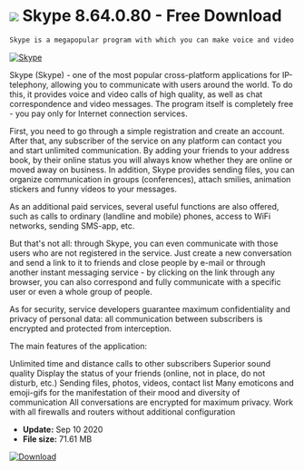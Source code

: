 # ![](https://cdn.softexe.net/static/icon/6/skype-6242.png) Skype 8.64.0.80  - Free Download

```sh
Skype is a megapopular program with which you can make voice and video calls to all corners of the globe absolutely free. Developers declare complete privacy of communication and personal data, which is achieved by encrypting traffic.
```
[![Skype](https://gallery.dpcdn.pl/imgc/Tools/218/g_-_420x350_1.5_-_xa43155c0-51e1-422c-a9e1-7556199b9113.png)](https://softexe.net/win/internet/voip/skype:fbdb.html)

Skype (Skype) - one of the most popular cross-platform applications for IP-telephony, allowing you to communicate with users around the world. To do this, it provides voice and video calls of high quality, as well as chat correspondence and video messages. The program itself is completely free - you pay only for Internet connection services.

First, you need to go through a simple registration and create an account. After that, any subscriber of the service on any platform can contact you and start unlimited communication. By adding your friends to your address book, by their online status you will always know whether they are online or moved away on business. In addition, Skype provides sending files, you can organize communication in groups (conferences), attach smilies, animation stickers and funny videos to your messages.

As an additional paid services, several useful functions are also offered, such as calls to ordinary (landline and mobile) phones, access to WiFi networks, sending SMS-app, etc.

But that's not all: through Skype, you can even communicate with those users who are not registered in the service. Just create a new conversation and send a link to it to friends and close people by e-mail or through another instant messaging service - by clicking on the link through any browser, you can also correspond and fully communicate with a specific user or even a whole group of people.

As for security, service developers guarantee maximum confidentiality and privacy of personal data: all communication between subscribers is encrypted and protected from interception.

The main features of the application:


Unlimited time and distance calls to other subscribers
Superior sound quality
Display the status of your friends (online, not in place, do not disturb, etc.)
Sending files, photos, videos, contact list
Many emoticons and emoji-gifs for the manifestation of their mood and diversity of communication
All conversations are encrypted for maximum privacy.
Work with all firewalls and routers without additional configuration


- **Update:** Sep 10 2020
- **File size:** 71.61 MB

[![Download](https://cdn.softexe.net/static/img/download.png)](https://softexe.net/win/internet/voip/skype:fbdb.html)

